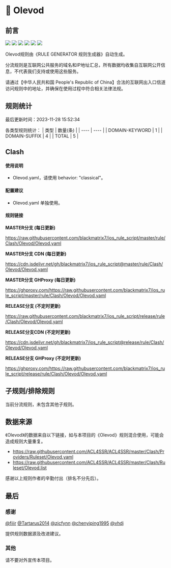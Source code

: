 # 🧸 Olevod

## 前言

![](https://shields.io/badge/-移除重复规则-ff69b4) ![](https://shields.io/badge/-DOMAIN与DOMAIN--SUFFIX合并-green) ![](https://shields.io/badge/-DOMAIN--SUFFIX间合并-critical) ![](https://shields.io/badge/-DOMAIN与DOMAIN--KEYWORD合并-9cf) ![](https://shields.io/badge/-DOMAIN--SUFFIX与DOMAIN--KEYWORD合并-blue) ![](https://shields.io/badge/-IP--CIDR(6)合并-blueviolet) 

Olevod规则由《RULE GENERATOR 规则生成器》自动生成。

分流规则是互联网公共服务的域名和IP地址汇总，所有数据均收集自互联网公开信息，不代表我们支持或使用这些服务。

请通过【中华人民共和国 People's Republic of China】合法的互联网出入口信道访问规则中的地址，并确保在使用过程中符合相关法律法规。

## 规则统计

最后更新时间：2023-11-28 15:52:34

各类型规则统计：
| 类型 | 数量(条)  | 
| ---- | ----  |
| DOMAIN-KEYWORD | 1  | 
| DOMAIN-SUFFIX | 4  | 
| TOTAL | 5  | 


## Clash 

#### 使用说明
- Olevod.yaml，请使用 behavior: "classical"。

#### 配置建议
- Olevod.yaml 单独使用。

#### 规则链接
**MASTER分支 (每日更新)**

https://raw.githubusercontent.com/blackmatrix7/ios_rule_script/master/rule/Clash/Olevod/Olevod.yaml

**MASTER分支 CDN (每日更新)**

https://cdn.jsdelivr.net/gh/blackmatrix7/ios_rule_script@master/rule/Clash/Olevod/Olevod.yaml

**MASTER分支 GHProxy (每日更新)**

https://ghproxy.com/https://raw.githubusercontent.com/blackmatrix7/ios_rule_script/master/rule/Clash/Olevod/Olevod.yaml

**RELEASE分支 (不定时更新)**

https://raw.githubusercontent.com/blackmatrix7/ios_rule_script/release/rule/Clash/Olevod/Olevod.yaml

**RELEASE分支CDN (不定时更新)**

https://cdn.jsdelivr.net/gh/blackmatrix7/ios_rule_script@release/rule/Clash/Olevod/Olevod.yaml

**RELEASE分支 GHProxy (不定时更新)**

https://ghproxy.com/https://raw.githubusercontent.com/blackmatrix7/ios_rule_script/release/rule/Clash/Olevod/Olevod.yaml

## 子规则/排除规则


当前分流规则，未包含其他子规则。

## 数据来源

《Olevod》的数据来自以下链接，如与本项目的《Olevod》规则混合使用，可能会造成规则大量重复。

- https://raw.githubusercontent.com/ACL4SSR/ACL4SSR/master/Clash/Providers/Ruleset/Olevod.yaml
- https://raw.githubusercontent.com/ACL4SSR/ACL4SSR/master/Clash/Ruleset/Olevod.list


感谢以上规则作者的辛勤付出（排名不分先后）。

## 最后

### 感谢

[@fiiir](https://github.com/fiiir) [@Tartarus2014](https://github.com/Tartarus2014) [@zjcfynn](https://github.com/zjcfynn) [@chenyiping1995](https://github.com/chenyiping1995) [@vhdj](https://github.com/vhdj)

提供规则数据源及改进建议。

### 其他

请不要对外宣传本项目。